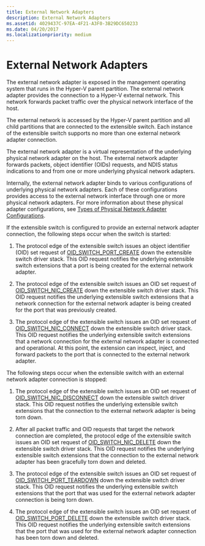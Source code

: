 ```yaml
---
title: External Network Adapters
description: External Network Adapters
ms.assetid: 4029437C-97EA-4F21-A3F0-3B29DC650233
ms.date: 04/20/2017
ms.localizationpriority: medium
---
```


# External Network Adapters


The external network adapter is exposed in the management operating system that runs in the Hyper-V parent partition. The external network adapter provides the connection to a Hyper-V external network. This network forwards packet traffic over the physical network interface of the host.

The external network is accessed by the Hyper-V parent partition and all child partitions that are connected to the extensible switch. Each instance of the extensible switch supports no more than one external network adapter connection.

The external network adapter is a virtual representation of the underlying physical network adapter on the host. The external network adapter forwards packets, object identifier (OIDs) requests, and NDIS status indications to and from one or more underlying physical network adapters.

Internally, the external network adapter binds to various configurations of underlying physical network adapters. Each of these configurations provides access to the external network interface through one or more physical network adapters. For more information about these physical adapter configurations, see [Types of Physical Network Adapter Configurations](types-of-physical-network-adapter-configurations.md).

If the extensible switch is configured to provide an external network adapter connection, the following steps occur when the switch is started:

1.  The protocol edge of the extensible switch issues an object identifier (OID) set request of [OID\_SWITCH\_PORT\_CREATE](https://msdn.microsoft.com/library/windows/hardware/hh598272) down the extensible switch driver stack. This OID request notifies the underlying extensible switch extensions that a port is being created for the external network adapter.

2.  The protocol edge of the extensible switch issues an OID set request of [OID\_SWITCH\_NIC\_CREATE](https://msdn.microsoft.com/library/windows/hardware/hh598272) down the extensible switch driver stack. This OID request notifies the underlying extensible switch extensions that a network connection for the external network adapter is being created for the port that was previously created.

3.  The protocol edge of the extensible switch issues an OID set request of [OID\_SWITCH\_NIC\_CONNECT](https://msdn.microsoft.com/library/windows/hardware/hh598272) down the extensible switch driver stack. This OID request notifies the underlying extensible switch extensions that a network connection for the external network adapter is connected and operational. At this point, the extension can inspect, inject, and forward packets to the port that is connected to the external network adapter.

The following steps occur when the extensible switch with an external network adapter connection is stopped:

1.  The protocol edge of the extensible switch issues an OID set request of [OID\_SWITCH\_NIC\_DISCONNECT](https://msdn.microsoft.com/library/windows/hardware/hh598265) down the extensible switch driver stack. This OID request notifies the underlying extensible switch extensions that the connection to the external network adapter is being torn down.

2.  After all packet traffic and OID requests that target the network connection are completed, the protocol edge of the extensible switch issues an OID set request of [OID\_SWITCH\_NIC\_DELETE](https://msdn.microsoft.com/library/windows/hardware/hh598272) down the extensible switch driver stack. This OID request notifies the underlying extensible switch extensions that the connection to the external network adapter has been gracefully torn down and deleted.

3.  The protocol edge of the extensible switch issues an OID set request of [OID\_SWITCH\_PORT\_TEARDOWN](https://msdn.microsoft.com/library/windows/hardware/hh598279) down the extensible switch driver stack. This OID request notifies the underlying extensible switch extensions that the port that was used for the external network adapter connection is being torn down.

4.  The protocol edge of the extensible switch issues an OID set request of [OID\_SWITCH\_PORT\_DELETE](https://msdn.microsoft.com/library/windows/hardware/hh598273) down the extensible switch driver stack. This OID request notifies the underlying extensible switch extensions that the port that was used for the external network adapter connection has been torn down and deleted.

 

 





